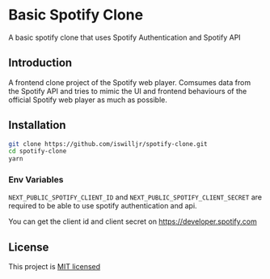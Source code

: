 # Basic Spotify Clone

A basic spotify clone that uses Spotify Authentication and Spotify API

## Introduction

A frontend clone project of the Spotify web player. Comsumes data from the Spotify API and tries to mimic the UI and frontend behaviours of the official Spotify web player as much as possible.

## Installation

```bash
git clone https://github.com/iswilljr/spotify-clone.git
cd spotify-clone
yarn
```

### Env Variables

`NEXT_PUBLIC_SPOTIFY_CLIENT_ID` and `NEXT_PUBLIC_SPOTIFY_CLIENT_SECRET` are required to be able to use spotify authentication and api.

You can get the client id and client secret on <https://developer.spotify.com>

## License

This project is [MIT licensed](./LICENSE)

